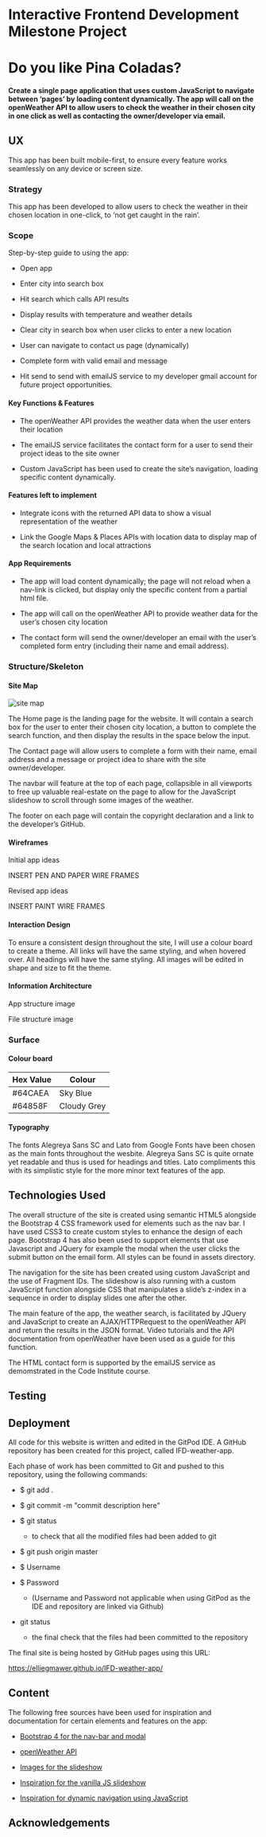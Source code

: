 # Interactive Frontend Development Milestone Project 

# Do you like Pina Coladas? 

#### Create a single page application that uses custom JavaScript to navigate between ‘pages’ by loading content dynamically. The app will call on the openWeather API to allow users to check the weather in their chosen city in one click as well as contacting the owner/developer via email. 

## UX 

This app has been built mobile-first, to ensure every feature works seamlessly on any device or screen size.  

### Strategy 

This app has been developed to allow users to check the weather in their chosen location in one-click, to ‘not get caught in the rain’. 

### Scope 

Step-by-step guide to using the app: 

* Open app 

* Enter city into search box 

* Hit search which calls API results 

* Display results with temperature and weather details 

* Clear city in search box when user clicks to enter a new location 

* User can navigate to contact us page (dynamically) 

* Complete form with valid email and message 

* Hit send to send with emailJS service to my developer gmail account for future project opportunities. 

#### Key Functions & Features 

*  The openWeather API provides the weather data when the user enters their location 

*  The emailJS service facilitates the contact form for a user to send their project ideas to the site owner 

* Custom JavaScript has been used to create the site’s navigation, loading specific content dynamically. 

#### Features left to implement 

* Integrate icons with the returned API data to show a visual representation of the weather 

* Link the Google Maps & Places APIs with location data to display map of the search location and local attractions 

#### App Requirements 

* The app will load content dynamically; the page will not reload when a nav-link is clicked, but display only the specific content from a partial html file. 

* The app will call on the openWeather API to provide weather data for the user’s chosen city location 

* The contact form will send the owner/developer an email with the user’s completed form entry (including their name and email address). 

### Structure/Skeleton 

#### Site Map 

![site map](/assets/readme-images/readmesitemap.png)  

The Home page is the landing page for the website. It will contain a search box for the user to enter their chosen city location, a button to complete the search function, and then display the results in the space below the input. 

The Contact page will allow users to complete a form with their name, email address and a message or project idea to share with the site owner/developer. 

The navbar will feature at the top of each page, collapsible in all viewports to free up valuable real-estate on the page to allow for the JavaScript slideshow to scroll through some images of the weather. 

The footer on each page will contain the copyright declaration and a link to the developer’s GitHub. 

#### Wireframes  

Initial app ideas  

INSERT PEN AND PAPER WIRE FRAMES 

Revised app ideas 

INSERT PAINT WIRE FRAMES 

#### Interaction Design  

To ensure a consistent design throughout the site, I will use a colour board to create a theme. All links will have the same styling, and when hovered over. All headings will have the same styling. All images will be edited in shape and size to fit the theme.  

#### Information Architecture  

App structure image 

File structure image 

### Surface 

#### Colour board 

| Hex Value | Colour      |
|-----------|-------------|
| #64CAEA   | Sky Blue    |
| #64858F   | Cloudy Grey |    

#### Typography 

The fonts Alegreya Sans SC and Lato from Google Fonts have been chosen as the main fonts throughout the wesbite. Alegreya Sans SC is quite ornate yet readable and thus is used for headings and titles. Lato compliments this with its simplistic style for the more minor text features of the app. 

## Technologies Used 

The overall structure of the site is created using semantic HTML5 alongside the Bootstrap 4 CSS framework used for elements such as the nav bar. I have used CSS3 to create custom styles to enhance the design of each page. Bootstrap 4 has also been used to support elements that use Javascript and JQuery for example the modal when the user clicks the submit button on the email form. All styles can be found in assets directory. 

The navigation for the site has been created using custom JavaScript and the use of Fragment IDs. The slideshow is also running with a custom JavaScript function alongside CSS that manipulates a slide’s z-index in a sequence in order to display slides one after the other. 

The main feature of the app, the weather search, is facilitated by JQuery and JavaScript to create an AJAX/HTTPRequest to the openWeather API and return the results in the JSON format. Video tutorials and the API documentation from openWeather have been used as a guide for this function. 

The HTML contact form is supported by the emailJS service as demomstrated in the Code Institute course.  

## Testing 

 
## Deployment 

All code for this website is written and edited in the GitPod IDE. A GitHub repository has been created for this project, called IFD-weather-app.  

Each phase of work has been committed to Git and pushed to this repository, using the following commands: 

* $ git add . 

* $ git commit -m "commit description here" 

* $ git status  

    * to check that all the modified files had been added to git 

* $ git push origin master 

* $ Username 

* $ Password 

    * (Username and Password not applicable when using GitPod as the IDE and repository are linked via Github) 

* git status 

    * the final check that the files had been committed to the repository 

 

The final site is being hosted by GitHub pages using this URL:  

https://elliegmawer.github.io/IFD-weather-app/ 
 

## Content 

The following free sources have been used for inspiration and documentation for certain elements and features on the app: 
 
* [Bootstrap 4 for the nav-bar and modal](https://getbootstrap.com/) 

* [openWeather API](https://openweathermap.org/api) 

* [Images for the slideshow](https://unsplash.com/s/photos/weather) 

* [Inspiration for the vanilla JS slideshow](https://www.sitepoint.com/make-a-simple-javascript-slideshow-without-jquery/) 

*  [Inspiration for dynamic navigation using JavaScript](https://dev.to/rishavs/making-a-single-page-app-in-ye-good-olde-js-es6-3eng) 

 
 

## Acknowledgements 

 
 
 

 